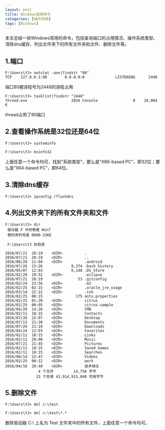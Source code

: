 ```yaml
---
layout: post
title: Windows常用命令
categories: [操作系统]
tags: [Windows]
---
```

本文总结一些Windows常用的命令，包括查询端口的占用情况、操作系统类型、清除dns缓存、列出文件夹下的所有文件夹和文件、删除文件等。

## 1.端口

```Dos
F:\Users\YJ> netstat -aon|findstr "80"
TCP    127.0.0.1:80        0.0.0.0:0              LISTENING      2448
```

端口80被进程号为2448的进程占用

```Dos
F:\Users\YJ> tasklist|findstr "2448"
thread.exe                    2016 Console                0    16,064 K
```

thread占用了80端口

## 2.查看操作系统是32位还是64位

```Dos
F:\Users\YJ> systeminfo
```

```Dos
F:\Users\YJ> msinfo32
```

上面任意一个命令均可，找到“系统类型”，要么是“X86-based PC”，即32位；要么是“X64-based PC”，即64位。

## 3.清除dns缓存

```Dos
F:\Users\YJ> ipconfig /flushdns
```

## 4.列出文件夹下的所有文件夹和文件

```Dos
F:\Users\YJ> dir
 驱动器 F 中的卷是 Win7
 卷的序列号是 0000-336E

 F:\Users\YJ 的目录

2016/07/21  20:19    <DIR>          .
2016/07/21  20:19    <DIR>          ..
2016/06/28  21:04    <DIR>          .android
2016/07/26  23:26             8,374 .bash_history
2016/05/07  12:03             6,148 .DS_Store
2016/02/20  19:52    <DIR>          .eclipse
2016/07/21  20:19                53 .gitconfig
2016/02/24  23:56    <DIR>          .m2
2016/02/25  02:15    <DIR>          .oracle_jre_usage
2016/03/14  22:22    <DIR>          .ssh
2016/02/25  00:15               175 antx.properties
2016/02/25  01:20    <DIR>          citrus
2016/02/25  00:05    <DIR>          citrus-sample
2016/04/26  14:26    <DIR>          CMB
2016/02/11  18:15    <DIR>          Contacts
2016/07/26  22:07    <DIR>          Desktop
2016/07/13  21:20    <DIR>          Documents
2016/07/26  21:19    <DIR>          Downloads
2016/04/24  12:03    <DIR>          Favorites
2016/02/11  18:15    <DIR>          Links
2016/02/11  20:00    <DIR>          Music
2016/07/21  21:45    <DIR>          Pictures
2016/02/11  18:15    <DIR>          Saved Games
2016/02/11  18:15    <DIR>          Searches
2016/06/14  12:47    <DIR>          Videos
2016/02/25  00:12    <DIR>          work
2016/04/16  20:40    <DIR>          技术相关
               4 个文件         14,750 字节
              23 个目录 43,914,915,840 可用字节
```

## 5.删除文件

```Dos
F:\Users\YJ> del c:\test
```

```Dos
F:\Users\YJ> del c:\test\*.*
```

删除驱动器 C:\ 上名为 Test 文件夹中的所有文件，上面任意一个命令均可。